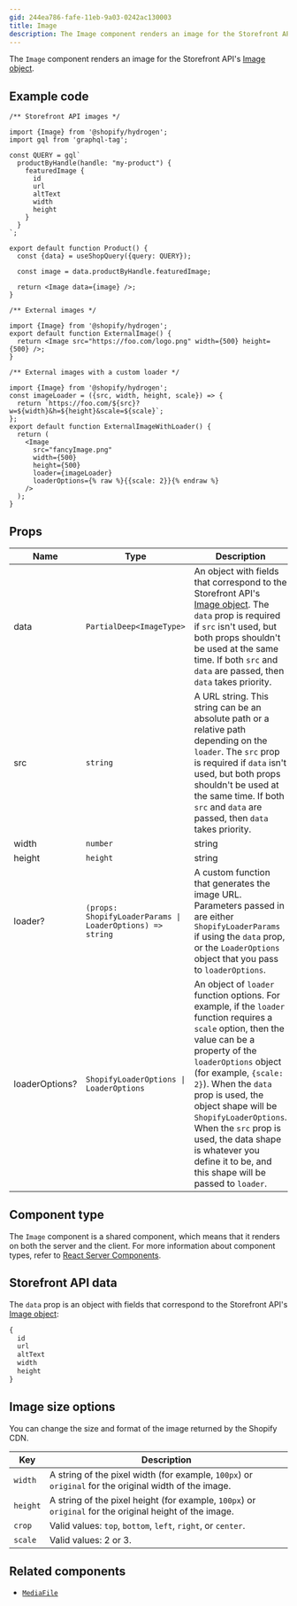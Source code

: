 ```yaml
---
gid: 244ea786-fafe-11eb-9a03-0242ac130003
title: Image
description: The Image component renders an image for the Storefront API's Image object.
---
```


The `Image` component renders an image for the Storefront API's
[Image object](https://shopify.dev/api/storefront/reference/common-objects/image).

## Example code

```tsx
/** Storefront API images */

import {Image} from '@shopify/hydrogen';
import gql from 'graphql-tag';

const QUERY = gql`
  productByHandle(handle: "my-product") {
    featuredImage {
      id
      url
      altText
      width
      height
    }
  }
`;

export default function Product() {
  const {data} = useShopQuery({query: QUERY});

  const image = data.productByHandle.featuredImage;

  return <Image data={image} />;
}
```

```tsx
/** External images */

import {Image} from '@shopify/hydrogen';
export default function ExternalImage() {
  return <Image src="https://foo.com/logo.png" width={500} height={500} />;
}
```

```tsx
/** External images with a custom loader */

import {Image} from '@shopify/hydrogen';
const imageLoader = ({src, width, height, scale}) => {
  return `https://foo.com/${src}?w=${width}&h=${height}&scale=${scale}`;
};
export default function ExternalImageWithLoader() {
  return (
    <Image
      src="fancyImage.png"
      width={500}
      height={500}
      loader={imageLoader}
      loaderOptions={% raw %}{{scale: 2}}{% endraw %}
    />
  );
}
```

## Props

| Name           | Type                                             | Description                                                                                                                                                                                          |
| -------------- | ------------------------------------------------ | ---------------------------------------------------------------------------------------------------------------------------------------------------------------------------------------------------- |
| data           | <code>PartialDeep&#60;ImageType&#62;</code>      | An object with fields that correspond to the Storefront API's [Image object](https://shopify.dev/api/storefront/reference/common-objects/image). The `data` prop is required if `src` isn't used, but both props shouldn't be used at the same time. If both `src` and `data` are passed, then `data` takes priority.                                                     |
| src            | <code>string</code>                              | A URL string. This string can be an absolute path or a relative path depending on the `loader`. The `src` prop is required if `data` isn't used, but both props shouldn't be used at the same time. If both `src` and `data` are passed, then `data` takes priority.                                                                                                      |
| width          | <code>number | string</code>                              | The integer or string value for the width of the image. This is a required prop when `src` is present.                                                                                                         |
| height         | <code>height | string</code>                              | The integer or string value for the height of the image. This is a required prop when `src` is present.                                                                                                        |
| loader?        | <code>(props: ShopifyLoaderParams \| LoaderOptions) => string</code> | A custom function that generates the image URL. Parameters passed in are either `ShopifyLoaderParams` if using the `data` prop, or the `LoaderOptions` object that you pass to `loaderOptions`. |
| loaderOptions? | <code>ShopifyLoaderOptions \| LoaderOptions</code>       | An object of `loader` function options. For example, if the `loader` function requires a `scale` option, then the value can be a property of the `loaderOptions` object (for example, `{scale: 2}`). When the `data` prop is used, the object shape will be `ShopifyLoaderOptions`. When the `src` prop is used, the data shape is whatever you define it to be, and this shape will be passed to `loader`. |

## Component type

The `Image` component is a shared component, which means that it renders on both the server and the client. For more information about component types, refer to [React Server Components](https://shopify.dev/custom-storefronts/hydrogen/framework/react-server-components).

## Storefront API data

The `data` prop is an object with fields that correspond to the Storefront API's [Image object](https://shopify.dev/api/storefront/reference/common-objects/image):

```graphql
{
  id
  url
  altText
  width
  height
}
```

## Image size options

You can change the size and format of the image returned by the Shopify CDN.

| Key      | Description                                                                                             |
| -------- | ------------------------------------------------------------------------------------------------------- |
| `width`  | A string of the pixel width (for example, `100px`) or `original` for the original width of the image.   |
| `height` | A string of the pixel height (for example, `100px`) or `original` for the original height of the image. |
| `crop`   | Valid values: `top`, `bottom`, `left`, `right`, or `center`.                                            |
| `scale`  | Valid values: 2 or 3.                                                                                   |

## Related components

- [`MediaFile`](https://shopify.dev/api/hydrogen/components/primitive/mediafile)

